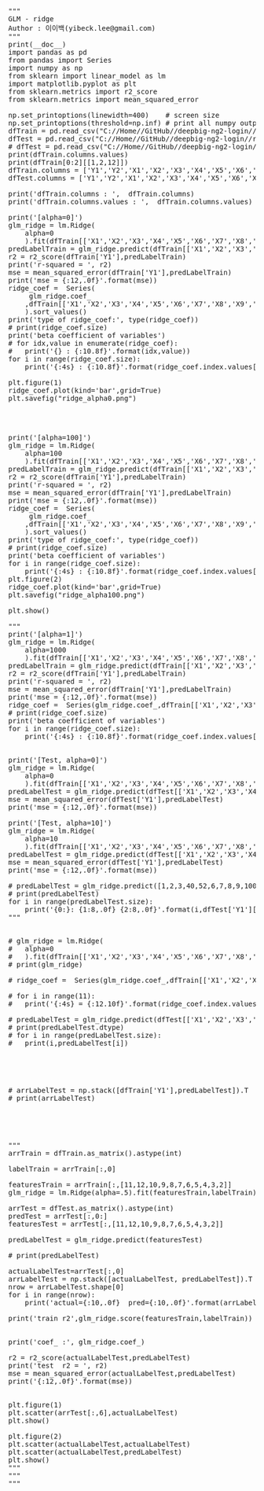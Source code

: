 <pre>
"""
GLM - ridge
Author : 이이백(yibeck.lee@gmail.com)
"""
print(__doc__)
import pandas as pd
from pandas import Series
import numpy as np
from sklearn import linear_model as lm
import matplotlib.pyplot as plt
from sklearn.metrics import r2_score
from sklearn.metrics import mean_squared_error

np.set_printoptions(linewidth=400)    # screen size
np.set_printoptions(threshold=np.inf) # print all numpy output
dfTrain = pd.read_csv("C://Home//GitHub//deepbig-ng2-login//resources//data//data01-train.csv",header=None)
dfTest = pd.read_csv("C://Home//GitHub//deepbig-ng2-login//resources//data//data01-test.csv",header=None)
# dfTest = pd.read_csv("C://Home//GitHub//deepbig-ng2-login//resources//data//data01-train.csv",header=None)
print(dfTrain.columns.values)
print(dfTrain[0:2][[1,2,12]])
dfTrain.columns = ['Y1','Y2','X1','X2','X3','X4','X5','X6','X7','X8','X9','X10','X11']
dfTest.columns = ['Y1','Y2','X1','X2','X3','X4','X5','X6','X7','X8','X9','X10','X11']

print('dfTrain.columns : ',  dfTrain.columns)
print('dfTrain.columns.values : ',  dfTrain.columns.values)

print('[alpha=0]')
glm_ridge = lm.Ridge(
	alpha=0
	).fit(dfTrain[['X1','X2','X3','X4','X5','X6','X7','X8','X9','X10','X11']],dfTrain['Y1'])
predLabelTrain = glm_ridge.predict(dfTrain[['X1','X2','X3','X4','X5','X6','X7','X8','X9','X10','X11']])
r2 = r2_score(dfTrain['Y1'],predLabelTrain)
print('r-squared = ', r2)
mse = mean_squared_error(dfTrain['Y1'],predLabelTrain)
print('mse = {:12,.0f}'.format(mse))
ridge_coef =  Series(
	 glm_ridge.coef_
	,dfTrain[['X1','X2','X3','X4','X5','X6','X7','X8','X9','X10','X11']].columns
	).sort_values()
print('type of ridge_coef:', type(ridge_coef))
# print(ridge_coef.size)
print('beta coefficient of variables')
# for idx,value in enumerate(ridge_coef):
# 	print('{} : {:10.8f}'.format(idx,value))
for i in range(ridge_coef.size):
	print('{:4s} : {:10.8f}'.format(ridge_coef.index.values[i],ridge_coef.values[i]))

plt.figure(1)
ridge_coef.plot(kind='bar',grid=True)
plt.savefig("ridge_alpha0.png")




print('[alpha=100]')
glm_ridge = lm.Ridge(
	alpha=100
	).fit(dfTrain[['X1','X2','X3','X4','X5','X6','X7','X8','X9','X10','X11']],dfTrain['Y1'])
predLabelTrain = glm_ridge.predict(dfTrain[['X1','X2','X3','X4','X5','X6','X7','X8','X9','X10','X11']])
r2 = r2_score(dfTrain['Y1'],predLabelTrain)
print('r-squared = ', r2)
mse = mean_squared_error(dfTrain['Y1'],predLabelTrain)
print('mse = {:12,.0f}'.format(mse))
ridge_coef =  Series(
	 glm_ridge.coef_
	,dfTrain[['X1','X2','X3','X4','X5','X6','X7','X8','X9','X10','X11']].columns
	).sort_values()
print('type of ridge_coef:', type(ridge_coef))
# print(ridge_coef.size)
print('beta coefficient of variables')
for i in range(ridge_coef.size):
	print('{:4s} : {:10.8f}'.format(ridge_coef.index.values[i],ridge_coef.values[i]))
plt.figure(2)
ridge_coef.plot(kind='bar',grid=True)
plt.savefig("ridge_alpha100.png")

plt.show()

"""
print('[alpha=1]')
glm_ridge = lm.Ridge(
	alpha=1000
	).fit(dfTrain[['X1','X2','X3','X4','X5','X6','X7','X8','X9','X10','X11']],dfTrain['Y1'])
predLabelTrain = glm_ridge.predict(dfTrain[['X1','X2','X3','X4','X5','X6','X7','X8','X9','X10','X11']])
r2 = r2_score(dfTrain['Y1'],predLabelTrain)
print('r-squared = ', r2)
mse = mean_squared_error(dfTrain['Y1'],predLabelTrain)
print('mse = {:12,.0f}'.format(mse))
ridge_coef =  Series(glm_ridge.coef_,dfTrain[['X1','X2','X3','X4','X5','X6','X7','X8','X9','X10','X11']].columns).sort_values()
# print(ridge_coef.size)
print('beta coefficient of variables')
for i in range(ridge_coef.size):
	print('{:4s} : {:10.8f}'.format(ridge_coef.index.values[i],ridge_coef.values[i]))


print('[Test, alpha=0]')
glm_ridge = lm.Ridge(
	alpha=0
	).fit(dfTrain[['X1','X2','X3','X4','X5','X6','X7','X8','X9','X10','X11']],dfTrain['Y1'])
predLabelTest = glm_ridge.predict(dfTest[['X1','X2','X3','X4','X5','X6','X7','X8','X9','X10','X11']])
mse = mean_squared_error(dfTest['Y1'],predLabelTest)
print('mse = {:12,.0f}'.format(mse))

print('[Test, alpha=10]')
glm_ridge = lm.Ridge(
	alpha=10
	).fit(dfTrain[['X1','X2','X3','X4','X5','X6','X7','X8','X9','X10','X11']],dfTrain['Y1'])
predLabelTest = glm_ridge.predict(dfTest[['X1','X2','X3','X4','X5','X6','X7','X8','X9','X10','X11']])
mse = mean_squared_error(dfTest['Y1'],predLabelTest)
print('mse = {:12,.0f}'.format(mse))

# predLabelTest = glm_ridge.predict([1,2,3,40,52,6,7,8,9,100,1100])
# print(predLabelTest)
for i in range(predLabelTest.size):
	print('{0:}: {1:8,.0f} {2:8,.0f}'.format(i,dfTest['Y1'][i],predLabelTest[i]))
"""


# glm_ridge = lm.Ridge(
# 	alpha=0
# 	).fit(dfTrain[['X1','X2','X3','X4','X5','X6','X7','X8','X9','X10','X11']],dfTrain['Y1'])
# print(glm_ridge)

# ridge_coef =  Series(glm_ridge.coef_,dfTrain[['X1','X2','X3','X4','X5','X6','X7','X8','X9','X10','X11']].columns).sort_values()

# for i in range(11):
# 	print('{:4s} = {:12.10f}'.format(ridge_coef.index.values[i],ridge_coef.values[i]))

# predLabelTest = glm_ridge.predict(dfTest[['X1','X2','X3','X4','X5','X6','X7','X8','X9','X10','X11']])
# print(predLabelTest.dtype)
# for i in range(predLabelTest.size):
# 	print(i,predLabelTest[i])





# arrLabelTest = np.stack([dfTrain['Y1'],predLabelTest]).T
# print(arrLabelTest)





"""
arrTrain = dfTrain.as_matrix().astype(int)

labelTrain = arrTrain[:,0]

featuresTrain = arrTrain[:,[11,12,10,9,8,7,6,5,4,3,2]]
glm_ridge = lm.Ridge(alpha=.5).fit(featuresTrain,labelTrain)

arrTest = dfTest.as_matrix().astype(int)
predTest = arrTest[:,0:]
featuresTest = arrTest[:,[11,12,10,9,8,7,6,5,4,3,2]]

predLabelTest = glm_ridge.predict(featuresTest)

# print(predLabelTest)

actualLabelTest=arrTest[:,0]
arrLabelTest = np.stack([actualLabelTest, predLabelTest]).T
nrow = arrLabelTest.shape[0]
for i in range(nrow):
	print('actual={:10,.0f}  pred={:10,.0f}'.format(arrLabelTest[i,0],arrLabelTest[i,1]))

print('train r2',glm_ridge.score(featuresTrain,labelTrain))


print('coef_ :', glm_ridge.coef_)

r2 = r2_score(actualLabelTest,predLabelTest)
print('test  r2 = ', r2)
mse = mean_squared_error(actualLabelTest,predLabelTest)
print('{:12,.0f}'.format(mse))


plt.figure(1)
plt.scatter(arrTest[:,6],actualLabelTest)
plt.show() 

plt.figure(2)
plt.scatter(actualLabelTest,actualLabelTest)
plt.scatter(actualLabelTest,predLabelTest)
plt.show()
"""
"""
"""
</pre>
